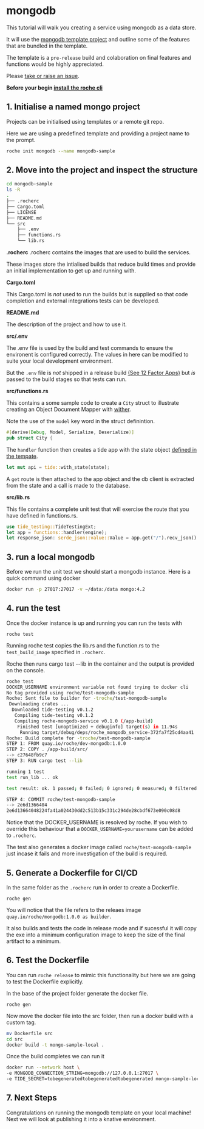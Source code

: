 # mongodb

This tutorial will walk you creating a service using mongodb as a data store. 

It will use the [mongodb template project](https://github.com/roche-rs/mongodb/) 
and outline some of the features that are bundled in the template.

The template is a `pre-release` build and colaboration on final features and functions would be highly appreciated. 

Please [take or raise an issue](https://github.com/roche-rs/mongodb/). 

**Before your begin [install the roche cli](/cli/index.html)**

## 1. Initialise a named mongo project

Projects can be initialised using templates or a remote git repo.

Here we are using a predefined template and providing a project name to the prompt.

```bash
roche init mongodb --name mongodb-sample
```

## 2. Move into the project and inspect the structure

```bash 
cd mongodb-sample
ls -R
.
├── .rocherc
├── Cargo.toml
├── LICENSE
├── README.md
└── src
    ├── .env
    ├── functions.rs
    └── lib.rs
```

**.rocherc**
.rocherc contains the images that are used to build the services.

These images store the intialised builds that reduce build times and provide an initial implementation to get up and running with.

**Cargo.toml**

This Cargo.toml is *not* used to run the builds but is supplied so that code completion and external integrations tests can be developed.

**README.md**

The description of the project and how to use it.

**src/.env**

The .env file is used by the build and test commands to ensure the environent is configured correctly.
The values in here can be modified to suite your local development environment. 

But the `.env` file is *not* shipped in a release build [(See 12 Factor Apps)](https://12factor.net/config) but *is* passed to the build stages so that tests can run.

**src/functions.rs**

This contains a some sample code to create a `City` struct to illustrate creating an Object Document Mapper with [wither](https://github.com/thedodd/wither).

Note the use of the `model` key word in the struct definintion.

```rust
#[derive(Debug, Model, Serialize, Deserialize)]
pub struct City {
``` 

The `handler` function then creates a tide app with the state object [defined in the tempate](https://github.com/roche-rs/mongodb/blob/main/image/src/main.rs#L47).

```rust
let mut api = tide::with_state(state);
```

A `get` route is then attached to the app object and the db client is extracted from the state and a call is made to the database.

**src/lib.rs**

This file contains a complete unit test that will exercise the route that you have defined in functions.rs.

```rust
use tide_testing::TideTestingExt;
let app = functions::handler(engine);
let response_json: serde_json::value::Value = app.get("/").recv_json().await.unwrap();
```

## 3. run a local mongodb

Before we run the unit test we should start a mongodb instance.
Here is a quick command using docker

```bash
docker run -p 27017:27017 -v ~/data:/data mongo:4.2
```

## 4. run the test

Once the docker instance is up and running you can run the tests with

```
roche test
```

Running roche test copies the lib.rs and the function.rs to the `test_build_image` specified in `.rocherc`.

Roche then runs cargo test --lib in the container and the output is provided on the console.

```bash
roche test
DOCKER_USERNAME environment variable not found trying to docker cli
No tag provided using roche/test-mongodb-sample
Roche: Sent file to builder for -troche/test-mongodb-sample
 Downloading crates ...
  Downloaded tide-testing v0.1.2
   Compiling tide-testing v0.1.2
   Compiling roche-mongodb-service v0.1.0 (/app-build)
    Finished test [unoptimized + debuginfo] target(s) in 11.94s
     Running target/debug/deps/roche_mongodb_service-372fa7f25cd4aa41
Roche: Build complete for -troche/test-mongodb-sample
STEP 1: FROM quay.io/roche/dev-mongodb:1.0.0
STEP 2: COPY . /app-build/src/
--> c27648fb9c7
STEP 3: RUN cargo test --lib 

running 1 test
test run_lib ... ok

test result: ok. 1 passed; 0 failed; 0 ignored; 0 measured; 0 filtered out

STEP 4: COMMIT roche/test-mongodb-sample
--> 2e6d1366404
2e6d13664048224fa41a024430dd2c513b15c331c294de28cbdf673e090c08d8
```

Notice that the DOCKER_USERNAME is resolved by roche. If you wish to override this behaviour that a `DOCKER_USERNAME=yourusername` can be added to `.rocherc`.

The test also generates a docker image called `roche/test-mongodb-sample` just incase it fails and more investigation of the build is required.

## 5. Generate a Dockerfile for CI/CD

In the same folder as the `.rocherc` run in order to create a Dockerfile.

```
roche gen
```

You will notice that the file refers to the releaes image `quay.io/roche/mongodb:1.0.0 as builder`.

It also builds and tests the code in release mode and if sucessful it will copy the exe into a minimum configuration image to keep the size of the final artifact to a minimum. 

## 6. Test the Dockerfile

You can run `roche release` to mimic this functionality but here we are going to test the Dockerfile explicitly.

In the base of the project folder generate the docker file.
```
roche gen
```

Now move the docker file into the src folder, then run a docker build with a custom tag.

```bash
mv Dockerfile src
cd src
docker build -t mongo-sample-local .
```

Once the build completes we can run it 

```bash
docker run --network host \
-e MONGODB_CONNECTION_STRING=mongodb://127.0.0.1:27017 \
-e TIDE_SECRET=tobegeneratedtobegeneratedtobegenerated mongo-sample-local

```

## 7. Next Steps

Congratulations on running the mongodb template on your local machine!
Next we will look at publishing it into a knative environment.
